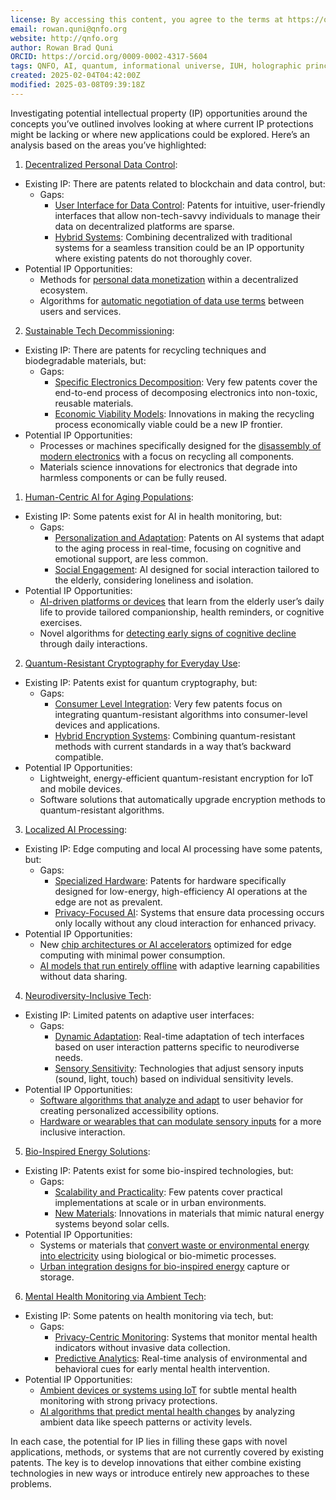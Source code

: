```yaml
---
license: By accessing this content, you agree to the terms at https://qnfo.org/LICENSE
email: rowan.quni@qnfo.org
website: http://qnfo.org
author: Rowan Brad Quni
ORCID: https://orcid.org/0009-0002-4317-5604
tags: QNFO, AI, quantum, informational universe, IUH, holographic principle
created: 2025-02-04T04:42:00Z
modified: 2025-03-08T09:39:18Z
---
```


Investigating potential intellectual property (IP) opportunities around the concepts you’ve outlined involves looking at where current IP protections might be lacking or where new applications could be explored. Here’s an analysis based on the areas you’ve highlighted:

1. [Decentralized Personal Data Control](https://x.com/i/grok?text=Decentralized%20Personal%20Data%20Control):

- Existing IP: There are patents related to blockchain and data control, but:
    - Gaps:
        - [User Interface for Data Control](https://x.com/i/grok?text=User%20Interface%20for%20Data%20Control): Patents for intuitive, user-friendly interfaces that allow non-tech-savvy individuals to manage their data on decentralized platforms are sparse.
        - [Hybrid Systems](https://x.com/i/grok?text=Hybrid%20Systems): Combining decentralized with traditional systems for a seamless transition could be an IP opportunity where existing patents do not thoroughly cover.
- Potential IP Opportunities:
    - Methods for [personal data monetization](https://x.com/i/grok?text=personal%20data%20monetization) within a decentralized ecosystem.
    - Algorithms for [automatic negotiation of data use terms](https://x.com/i/grok?text=automatic%20negotiation%20of%20data%20use%20terms) between users and services.

2. [Sustainable Tech Decommissioning](https://x.com/i/grok?text=Sustainable%20Tech%20Decommissioning):

- Existing IP: There are patents for recycling techniques and biodegradable materials, but:
    - Gaps:
        - [Specific Electronics Decomposition](https://x.com/i/grok?text=Specific%20Electronics%20Decomposition): Very few patents cover the end-to-end process of decomposing electronics into non-toxic, reusable materials.
        - [Economic Viability Models](https://x.com/i/grok?text=Economic%20Viability%20Models): Innovations in making the recycling process economically viable could be a new IP frontier.
- Potential IP Opportunities:
    - Processes or machines specifically designed for the [disassembly of modern electronics](https://x.com/i/grok?text=disassembly%20of%20modern%20electronics) with a focus on recycling all components.
    - Materials science innovations for electronics that degrade into harmless components or can be fully reused.

1. [Human-Centric AI for Aging Populations](https://x.com/i/grok?text=Human-Centric%20AI%20for%20Aging%20Populations):

- Existing IP: Some patents exist for AI in health monitoring, but:
    - Gaps:
        - [Personalization and Adaptation](https://x.com/i/grok?text=Personalization%20and%20Adaptation): Patents on AI systems that adapt to the aging process in real-time, focusing on cognitive and emotional support, are less common.
        - [Social Engagement](https://x.com/i/grok?text=Social%20Engagement): AI designed for social interaction tailored to the elderly, considering loneliness and isolation.
- Potential IP Opportunities:
    - [AI-driven platforms or devices](https://x.com/i/grok?text=AI-driven%20platforms%20or%20devices) that learn from the elderly user’s daily life to provide tailored companionship, health reminders, or cognitive exercises.
    - Novel algorithms for [detecting early signs of cognitive decline](https://x.com/i/grok?text=detecting%20early%20signs%20of%20cognitive%20decline) through daily interactions.

2. [Quantum-Resistant Cryptography for Everyday Use](https://x.com/i/grok?text=Quantum-Resistant%20Cryptography%20for%20Everyday%20Use):

- Existing IP: Patents exist for quantum cryptography, but:
    - Gaps:
        - [Consumer Level Integration](https://x.com/i/grok?text=Consumer%20Level%20Integration): Very few patents focus on integrating quantum-resistant algorithms into consumer-level devices and applications.
        - [Hybrid Encryption Systems](https://x.com/i/grok?text=Hybrid%20Encryption%20Systems): Combining quantum-resistant methods with current standards in a way that’s backward compatible.
- Potential IP Opportunities:
    - Lightweight, energy-efficient quantum-resistant encryption for IoT and mobile devices.
    - Software solutions that automatically upgrade encryption methods to quantum-resistant algorithms.

3. [Localized AI Processing](https://x.com/i/grok?text=Localized%20AI%20Processing):

- Existing IP: Edge computing and local AI processing have some patents, but:
    - Gaps:
        - [Specialized Hardware](https://x.com/i/grok?text=Specialized%20Hardware): Patents for hardware specifically designed for low-energy, high-efficiency AI operations at the edge are not as prevalent.
        - [Privacy-Focused AI](https://x.com/i/grok?text=Privacy-Focused%20AI): Systems that ensure data processing occurs only locally without any cloud interaction for enhanced privacy.
- Potential IP Opportunities:
    - New [chip architectures or AI accelerators](https://x.com/i/grok?text=chip%20architectures%20or%20AI%20accelerators) optimized for edge computing with minimal power consumption.
    - [AI models that run entirely offline](https://x.com/i/grok?text=AI%20models%20that%20run%20entirely%20offline) with adaptive learning capabilities without data sharing.

4. [Neurodiversity-Inclusive Tech](https://x.com/i/grok?text=Neurodiversity-Inclusive%20Tech):

- Existing IP: Limited patents on adaptive user interfaces:
    - Gaps:
        - [Dynamic Adaptation](https://x.com/i/grok?text=Dynamic%20Adaptation): Real-time adaptation of tech interfaces based on user interaction patterns specific to neurodiverse needs.
        - [Sensory Sensitivity](https://x.com/i/grok?text=Sensory%20Sensitivity): Technologies that adjust sensory inputs (sound, light, touch) based on individual sensitivity levels.
- Potential IP Opportunities:
    - [Software algorithms that analyze and adapt](https://x.com/i/grok?text=Software%20algorithms%20that%20analyze%20and%20adapt) to user behavior for creating personalized accessibility options.
    - [Hardware or wearables that can modulate sensory inputs](https://x.com/i/grok?text=Hardware%20or%20wearables%20that%20can%20modulate%20sensory%20inputs) for a more inclusive interaction.

5. [Bio-Inspired Energy Solutions](https://x.com/i/grok?text=Bio-Inspired%20Energy%20Solutions):

- Existing IP: Patents exist for some bio-inspired technologies, but:
    - Gaps:
        - [Scalability and Practicality](https://x.com/i/grok?text=Scalability%20and%20Practicality): Few patents cover practical implementations at scale or in urban environments.
        - [New Materials](https://x.com/i/grok?text=New%20Materials): Innovations in materials that mimic natural energy systems beyond solar cells.
- Potential IP Opportunities:
    - Systems or materials that [convert waste or environmental energy into electricity](https://x.com/i/grok?text=convert%20waste%20or%20environmental%20energy%20into%20electricity) using biological or bio-mimetic processes.
    - [Urban integration designs for bio-inspired energy](https://x.com/i/grok?text=Urban%20integration%20designs%20for%20bio-inspired%20energy) capture or storage.

6. [Mental Health Monitoring via Ambient Tech](https://x.com/i/grok?text=Mental%20Health%20Monitoring%20via%20Ambient%20Tech):

- Existing IP: Some patents on health monitoring via tech, but:
    - Gaps:
        - [Privacy-Centric Monitoring](https://x.com/i/grok?text=Privacy-Centric%20Monitoring): Systems that monitor mental health indicators without invasive data collection.
        - [Predictive Analytics](https://x.com/i/grok?text=Predictive%20Analytics): Real-time analysis of environmental and behavioral cues for early mental health intervention.
- Potential IP Opportunities:
    - [Ambient devices or systems using IoT](https://x.com/i/grok?text=Ambient%20devices%20or%20systems%20using%20IoT) for subtle mental health monitoring with strong privacy protections.
    - [AI algorithms that predict mental health changes](https://x.com/i/grok?text=AI%20algorithms%20that%20predict%20mental%20health%20changes) by analyzing ambient data like speech patterns or activity levels.

In each case, the potential for IP lies in filling these gaps with novel applications, methods, or systems that are not currently covered by existing patents. The key is to develop innovations that either combine existing technologies in new ways or introduce entirely new approaches to these problems.
